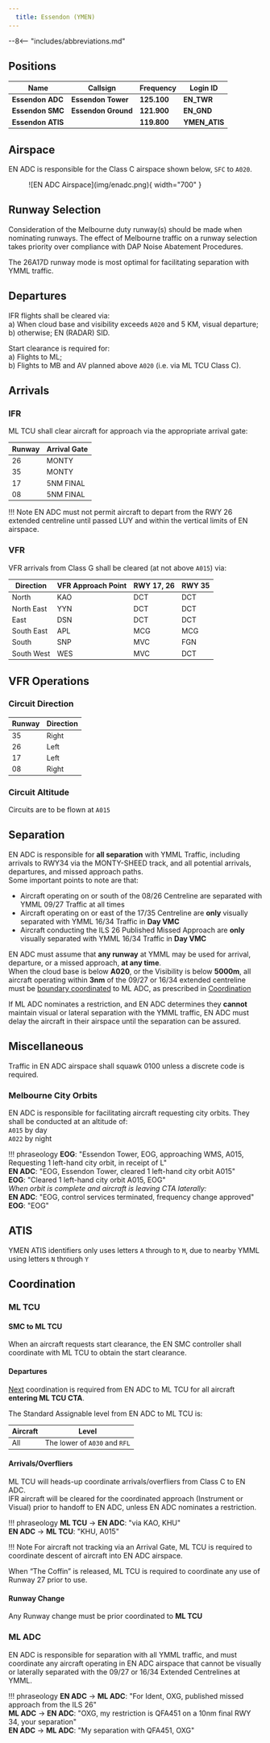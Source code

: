```yaml
---
  title: Essendon (YMEN)
---
```


--8<-- "includes/abbreviations.md"

## Positions
| Name               | Callsign       | Frequency        | Login ID                         |
| ------------------ | -------------- | ---------------- | ---------------------------------------- |
| **Essendon ADC**      | **Essendon Tower**   | **125.100**         | **EN_TWR**                                   |
| **Essendon SMC**      | **Essendon Ground**  | **121.900**         | **EN_GND**                                   |
| **Essendon ATIS**     |                  | **119.800**         | **YMEN_ATIS**                                |

## Airspace
EN ADC is responsible for the Class C airspace shown below, `SFC` to `A020`.

<figure markdown>
![EN ADC Airspace](img/enadc.png){ width="700" }
</figure>

## Runway Selection
Consideration of the Melbourne duty runway(s) should be made when nominating runways. The effect of Melbourne traffic on a runway selection takes priority over compliance with DAP Noise Abatement Procedures.

The 26A17D runway mode is most optimal for facilitating separation with YMML traffic.

## Departures
IFR flights shall be cleared via:  
    a) When cloud base and visibility exceeds `A020` and 5 KM, visual departure;  
    b) otherwise; EN (RADAR) SID.  

Start clearance is required for:  
    a) Flights to ML;  
    b) Flights to MB and AV planned above `A020` (i.e. via ML TCU Class C).  

## Arrivals

### IFR
ML TCU shall clear aircraft for approach via the appropriate arrival gate: 

| Runway | Arrival Gate |
| ------ | ----------|
| 26     | MONTY  |
| 35     | MONTY |
| 17     | 5NM FINAL |
| 08     | 5NM FINAL |

!!! Note
    EN ADC must not permit aircraft to depart from the RWY 26 extended centreline until passed LUY and within the vertical limits of EN airspace.

### VFR
VFR arrivals from Class G shall be cleared (at not above `A015`) via:

| Direction | VFR Approach Point | RWY 17, 26 | RWY 35 |
|----------| ------------------------ | ----------| ----------|
| North | KAO | DCT | DCT |
| North East | YYN     | DCT | DCT |
| East | DSN    | DCT | DCT |
| South East | APL    | MCG  | MCG|
| South | SNP     | MVC | FGN  |
| South West | WES   | MVC | DCT |

## VFR Operations

### Circuit Direction
| Runway | Direction |
| ------ | ----------|
| 35     | Right  |
| 26     | Left |
| 17     | Left |
| 08     | Right |

### Circuit Altitude
Circuits are to be flown at `A015`

## Separation
EN ADC is responsible for **all separation** with YMML Traffic, including arrivals to RWY34 via the MONTY-SHEED track, and all potential arrivals, departures, and missed approach paths.  
Some important points to note are that:  
- Aircraft operating on or south of the 08/26 Centreline are separated with YMML 09/27 Traffic at all times  
- Aircraft operating on or east of the 17/35 Centreline are **only** visually separated with YMML 16/34 Traffic in **Day VMC**  
- Aircraft conducting the ILS 26 Published Missed Approach are **only** visually separated with YMML 16/34 Traffic in **Day VMC**

EN ADC must assume that **any runway** at YMML may be used for arrival, departure, or a missed approach, **at any time**.  
When the cloud base is below **A020**, or the Visibility is below **5000m**, all aircraft operating within **3nm** of the 09/27 or 16/34 extended centreline must be [boundary coordinated](../../../controller-skills/coordination/#boundary) to ML ADC, as prescribed in [Coordination](#ml-adc)

If ML ADC nominates a restriction, and EN ADC determines they **cannot** maintain visual or lateral separation with the YMML traffic, EN ADC must delay the aircraft in their airspace until the separation can be assured. 

## Miscellaneous
Traffic in EN ADC airspace shall squawk 0100 unless a discrete code is required.

### Melbourne City Orbits
EN ADC is responsible for facilitating aircraft requesting city orbits. They shall be conducted at an altitude of:  
`A015` by day  
`A022` by night

!!! phraseology
    **EOG**: "Essendon Tower, EOG, approaching WMS, A015, Requesting 1 left-hand city orbit, in receipt of L"  
    **EN ADC**: "EOG, Essendon Tower, cleared 1 left-hand city orbit A015"  
    **EOG**: "Cleared 1 left-hand city orbit A015, EOG"  
    *When orbit is complete and aircraft is leaving CTA laterally:*  
    **EN ADC**: "EOG, control services terminated, frequency change approved"  
    **EOG**: "EOG"

## ATIS
YMEN ATIS identifiers only uses letters `A` through to `M`, due to nearby YMML using letters `N` through `Y` 

## Coordination
### ML TCU
#### SMC to ML TCU
When an aircraft requests start clearance, the EN SMC controller shall coordinate with ML TCU to obtain the start clearance.

#### Departures
[Next](../../controller-skills/coordination.md#next) coordination is required from EN ADC to ML TCU for all aircraft **entering ML TCU CTA**.

The Standard Assignable level from EN ADC to ML TCU is:

| Aircraft | Level |
| -------- | ----- |
| All | The lower of `A030` and `RFL` |

#### Arrivals/Overfliers
ML TCU will heads-up coordinate arrivals/overfliers from Class C to EN ADC.  
IFR aircraft will be cleared for the coordinated approach (Instrument or Visual) prior to handoff to EN ADC, unless EN ADC nominates a restriction.

!!! phraseology 
    <span class="hotline">**ML TCU** -> **EN ADC**</span>: "via KAO, KHU"  
    <span class="hotline">**EN ADC** -> **ML TCU**</span>: "KHU, A015"

!!! Note
    For aircraft not tracking via an Arrival Gate, ML TCU is required to coordinate descent of aircraft into EN ADC airspace.

When “The Coffin” is released, ML TCU is required to coordinate any use of Runway 27 prior to use.

#### Runway Change
Any Runway change must be prior coordinated to **ML TCU**

### ML ADC
EN ADC is responsible for separation with all YMML traffic, and must coordinate any aircraft operating in EN ADC airspace that cannot be visually or laterally separated with the 09/27 or 16/34 Extended Centrelines at YMML.

!!! phraseology 
    <span class="hotline">**EN ADC** -> **ML ADC**</span>: "For Ident, OXG, published missed approach from the ILS 26"  
    <span class="hotline">**ML ADC** -> **EN ADC**</span>: "OXG, my restriction is QFA451 on a 10nm final RWY 34, your separation"  
    <span class="hotline">**EN ADC** -> **ML ADC**</span>: "My separation with QFA451, OXG"
